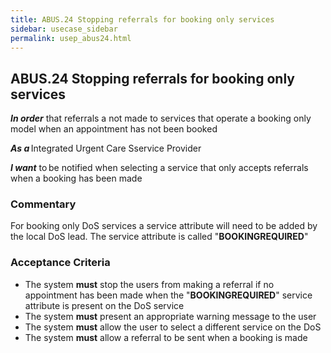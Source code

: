 ```yaml
---
title: ABUS.24 Stopping referrals for booking only services
sidebar: usecase_sidebar
permalink: usep_abus24.html
---
```


## ABUS.24 Stopping referrals for booking only services
**_In order_** that referrals a not made to services that operate a booking only model when an appointment has not been booked

**_As a_** Integrated Urgent Care Sservice Provider

**_I want_** to be notified when selecting a service that only accepts referrals when a booking has been made

### Commentary 
For booking only DoS services a service attribute will need to be added by the local DoS lead. The service attribute is called "**BOOKINGREQUIRED**"

### Acceptance Criteria 
* The system **must** stop the users from making a referral if no appointment has been made when the "**BOOKINGREQUIRED**" service attribute is present on the DoS service
* The system **must** present an appropriate warning message to the user
* The system **must** allow the user to select a different service on the DoS
* The system **must** allow a referral to be sent when a booking is made
